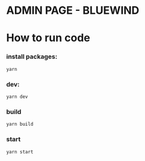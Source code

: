 # ADMIN PAGE - BLUEWIND

# How to run code

### install packages:

```
yarn
```

### dev:

```
yarn dev
```

### build

```
yarn build
```

### start

```
yarn start
```
